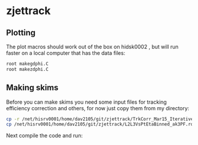 # zjettrack

## Plotting
The plot macros should work out of the box on hidsk0002 , but will run faster on a local computer that has the data files:

```bash
root makegdphi.C
root makezdphi.C
```

## Making skims
Before you can make skims you need some input files for tracking efficiency correction and others, for now just copy them from my directory:

```bash
cp -r /net/hisrv0001/home/dav2105/git/zjettrack/TrkCorr_Mar15_Iterative_* .
cp /net/hisrv0001/home/dav2105/git/zjettrack/L2L3VsPtEtaBinned_ak3PF.root .
```
Next compile the code and run:
```bash
```
